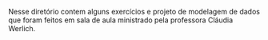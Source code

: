 Nesse diretório contem alguns exercícios e projeto de modelagem de dados que foram feitos em sala de aula ministrado pela professora Cláudia Werlich.
